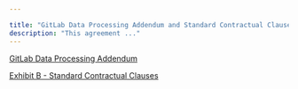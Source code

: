 ```yaml
---

title: "GitLab Data Processing Addendum and Standard Contractual Clauses"
description: "This agreement ..."
---
```


<a href="https://gitlab.com/gitlab-com/legal-and-compliance/-/raw/master/Customer_DPA__3.1.23_.pdf">GitLab Data Processing Addendum</a>

<a href="https://gitlab.com/gitlab-com/legal-and-compliance/-/raw/master/Exhibit_B_-_Standard_Contractual_Clauses__10.13.22_.pdf"> Exhibit B - Standard Contractual Clauses</a>
